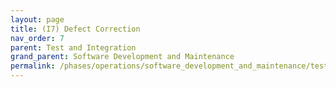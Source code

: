 ```yaml
---
layout: page
title: (I7) Defect Correction
nav_order: 7
parent: Test and Integration
grand_parent: Software Development and Maintenance
permalink: /phases/operations/software_development_and_maintenance/test_and_integration/i7/
---
```

